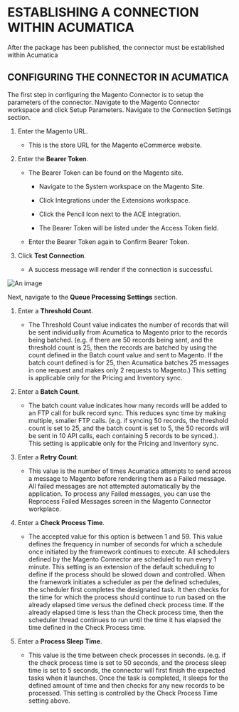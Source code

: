 # ESTABLISHING A CONNECTION WITHIN ACUMATICA

After the package has been published, the connector must be established within Acumatica

## CONFIGURING THE CONNECTOR IN ACUMATICA

The first step in configuring the Magento Connector is to setup the parameters of the connector. Navigate to the Magento Connector workspace and click Setup Parameters. Navigate to the Connection Settings section.

1. Enter the Magento URL.

    * This is the store URL for the Magento eCommerce website.
 
 2. Enter the **Bearer Token**.

    * The Bearer Token can be found on the Magento site.

        - Navigate to the System workspace on the Magento Site.
  
        - Click Integrations under the Extensions workspace.
  
        - Click the Pencil Icon next to the ACE integration.
  
        - The Bearer Token will be listed under the Access Token field.
  
    * Enter the Bearer Token again to Confirm Bearer Token.
 
3. Click **Test Connection**.
    * A success message will render if the connection is successful.
    
 ![An image](/image.png)
 
 Next, navigate to the **Queue Processing Settings** section.
 
 1. Enter a **Threshold Count**.
 
    * The Threshold Count value indicates the number of records that will be sent individually from Acumatica to Magento prior to the records being batched. (e.g. if there are 50 records being sent, and the threshold count is 25, then the records are batched by using the count defined in the Batch count value and sent to Magento. If the batch count defined is for 25, then Acumatica batches 25 messages in one request and makes only 2 requests to Magento.) This setting is applicable only for the Pricing and Inventory sync.
    
2. Enter a **Batch Count**.

    * The batch count value indicates how many records will be added to an FTP call for bulk record sync. This reduces sync time by making multiple, smaller FTP calls. (e.g. if syncing 50 records, the threshold count is set to 25, and the batch count is set to 5, the 50 records will be sent in 10 API calls, each containing 5 records to be synced.). This setting is applicable only for the Pricing and Inventory sync.
    
3. Enter a **Retry Count**.
   
    * This value is the number of times Acumatica attempts to send across a message to Magento before rendering them as a Failed message. All failed messages are not attempted automatically by the application. To process any Failed messages, you can use the Reprocess Failed Messages screen in the Magento Connector workplace.
 
4. Enter a **Check Process Time**.

    * The accepted value for this option is between 1 and 59. This value defines the frequency in number of seconds for which a schedule once initiated by the framework continues to execute. All schedulers defined by the Magento Connector are scheduled to run every 1 minute. This setting is an extension of the default scheduling to define if the process should be slowed down and controlled. When the framework initiates a scheduler as per the defined schedules, the scheduler first completes the designated task. It then checks for the time for which the process should continue to run based on the already elapsed time versus the defined check process time. If the already elapsed time is less than the Check process time, then the scheduler thread continues to run until the time it has elapsed the time defined in the Check Process time. 
  
5. Enter a **Process Sleep Time**.

    * This value is the time between check processes in seconds. (e.g. if the check process time is set to 50 seconds, and the process sleep time is set to 5 seconds, the connector will first finish the expected tasks when it launches. Once the task is completed, it sleeps for the defined amount of time and then checks for any new records to be processed. This setting is controlled by the Check Process Time setting above.
